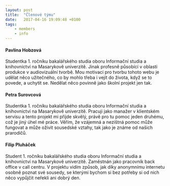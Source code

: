 ```yaml
---
layout: post
title:  "Členové týmu"
date:   2017-04-16 19:09:48 +0100
tags: 
    - members
    - info
---
```


#### Pavlína Hobzová

Studentka 1. ročníku bakalářského studia oboru Informační studia a knihovnictví na Masarykově univerzitě. Jinak profesně působící v oblasti produkce v audiovizuální tvorbě. Mou motivací pro tvorbu tohoto webu je udělat něco užitečného, co by mohlo třeba i vejít do života, když se to povede, a uchytit se. Nedělat něco povinně jako školní projekt jen tak.

#### Petra Surovcová

Studentka 1. ročníku bakalářského studia oboru Informační studia a knihovnictví na Masarykově univerzitě. Pracuji jako manažer v klientském servisu a tento projekt mi přijde skvělý, právě pro tu pomoc jeden druhému, což je jiný úhel mé práce. Věřím, že vzájemná a nezištná pomoc může fungovat a může oživit sousedské vztahy, tak jako je známe od našich prarodičů. 

#### Filip Pluháček

Student 1. ročníku bakalářského studia oboru Informační studia a knihovnictví na Masarykově univerzitě. Zaměstnán jako pracovník back office v call centru. V projektu vidím způsob, jak díky anonymnímu internetu osobně poznat své sousedy, se kterými bychom si bez potřeby si od nich něco vypůjčit neřekli ani dobrý den.